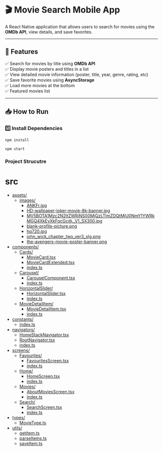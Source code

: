 # 🎬 Movie Search Mobile App  

A React Native application that allows users to search for movies using the **OMDb API**, view details, and save favorites.  

---

## 🚀 Features  
✅ Search for movies by title using **OMDb API**  
✅ Display movie posters and titles in a list  
✅ View detailed movie information (poster, title, year, genre, rating, etc)  
✅ Save favorite movies using **AsyncStorage**  
✅ Load more movies at the bottom  
✅ Featured movies list

---

## 📥 How to Run  

### **1️⃣ Install Dependencies**  
```sh
npm install

npm start
```

### Project Strucutre
# src

* [assets/](./src/assets)
  * [images/](./src/assets/images)
    * [ANKFr.jpg](./src/assets/images/ANKFr.jpg)
    * [HD-wallpaper-joker-movie-8k-banner.jpg](./src/assets/images/HD-wallpaper-joker-movie-8k-banner.jpg)
    * [MV5BOTA1Mzc2N2ItZWRiNS00MjQzLTlmZDQtMjU0NmY1YWRkMGQ4XkEyXkFqcGc@._V1_SX300.jpg](./src/assets/images/MV5BOTA1Mzc2N2ItZWRiNS00MjQzLTlmZDQtMjU0NmY1YWRkMGQ4XkEyXkFqcGc@._V1_SX300.jpg)
    * [blank-profile-picture.png](./src/assets/images/blank-profile-picture.png)
    * [hq720.jpg](./src/assets/images/hq720.jpg)
    * [john_wick_chapter_two_ver3_xlg.png](./src/assets/images/john_wick_chapter_two_ver3_xlg.png)
    * [the-avengers-movie-poster-banner.png](./src/assets/images/the-avengers-movie-poster-banner.png)
* [components/](./src/components)
  * [Cards/](./src/components/Cards)
    * [MovieCard.tsx](./src/components/Cards/MovieCard.tsx)
    * [MovieCardExtended.tsx](./src/components/Cards/MovieCardExtended.tsx)
    * [index.ts](./src/components/Cards/index.ts)
  * [Carousel/](./src/components/Carousel)
    * [CarouselComponent.tsx](./src/components/Carousel/CarouselComponent.tsx)
    * [index.ts](./src/components/Carousel/index.ts)
  * [HorizontalSlider/](./src/components/HorizontalSlider)
    * [HorizontalSlider.tsx](./src/components/HorizontalSlider/HorizontalSlider.tsx)
    * [index.ts](./src/components/HorizontalSlider/index.ts)
  * [MovieDetailItem/](./src/components/MovieDetailItem)
    * [MovieDetailItem.tsx](./src/components/MovieDetailItem/MovieDetailItem.tsx)
    * [index.ts](./src/components/MovieDetailItem/index.ts)
* [constants/](./src/constants)
  * [index.ts](./src/constants/index.ts)
* [navigators/](./src/navigators)
  * [HomeStackNavigator.tsx](./src/navigators/HomeStackNavigator.tsx)
  * [RootNavigator.tsx](./src/navigators/RootNavigator.tsx)
  * [index.ts](./src/navigators/index.ts)
* [screens/](./src/screens)
  * [Favourites/](./src/screens/Favourites)
    * [FavouritesScreen.tsx](./src/screens/Favourites/FavouritesScreen.tsx)
    * [index.ts](./src/screens/Favourites/index.ts)
  * [Home/](./src/screens/Home)
    * [HomeScreen.tsx](./src/screens/Home/HomeScreen.tsx)
    * [index.ts](./src/screens/Home/index.ts)
  * [Movies/](./src/screens/Movies)
    * [AboutMoviesScreen.tsx](./src/screens/Movies/AboutMoviesScreen.tsx)
    * [index.ts](./src/screens/Movies/index.ts)
  * [Search/](./src/screens/Search)
    * [SearchScreen.tsx](./src/screens/Search/SearchScreen.tsx)
    * [index.ts](./src/screens/Search/index.ts)
* [types/](./src/types)
  * [MovieType.ts](./src/types/MovieType.ts)
* [utils/](./src/utils)
  * [getItem.ts](./src/utils/getItem.ts)
  * [parseItems.ts](./src/utils/parseItems.ts)
  * [saveItem.ts](./src/utils/saveItem.ts)

